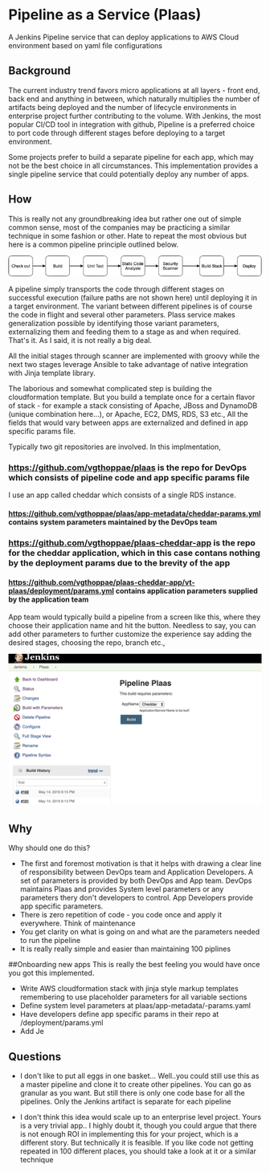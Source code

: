 # Pipeline as a Service (Plaas)
A Jenkins Pipeline service that can deploy applications to AWS Cloud environment based on yaml file configurations

## Background
The current industry trend favors micro applications at all layers - front end, back end and anything in between, which naturally multiplies the number of artifacts being deployed and the number of lifecycle environments in enterprise project further contributing to the volume. With Jenkins, the most popular CI/CD tool in integration with github, Pipeline is a preferred choice to port code through different stages before deploying to a target environment.

Some projects prefer to build a separate pipeline for each app, which may not be the best choice in all circumstances. This implementation provides a single pipeline service that could potentially deploy any number of apps.

## How
This is really not any groundbreaking idea but rather one out of simple common sense, most of the companies may be practicing a similar technique in some fashion or other. Hate to repeat the most obvious but here is a common pipeline principle outlined below.

![alt text](https://github.com/vgthoppae/plaas/blob/master/images/plaas-pipe.png "A pipeline template")

A pipeline simply transports the code through different stages on successful execution (failure paths are not shown here) until deploying it in a target environment. The variant between different pipelines is of course the code in flight and several other parameters. Plass service makes generalization possible by identifying those variant parameters, externalizing them and feeding them to a stage as and when required. That's it. As I said, it is not really a big deal.

All the initial stages through scanner are implemented with groovy while the next two stages leverage Ansible to take advantage of native integration with Jinja template library.

The laborious and somewhat complicated step is building the cloudformation template. But you build a template once for a certain flavor of stack - for example a stack consisting of Apache, JBoss and DynamoDB (unique combination here...), or Apache, EC2, DMS, RDS, S3 etc., All the fields that would vary between apps are externalized and defined in app specific params file.

Typically two git repositories are involved. In this implmentation,

### <https://github.com/vgthoppae/plaas> is the repo for DevOps which consists of pipeline code and app specific params file
I use an app called cheddar which consists of a single RDS instance.
#### <https://github.com/vgthoppae/plaas/app-metadata/cheddar-params.yml> contains system parameters maintained by the DevOps team
### <https://github.com/vgthoppae/plaas-cheddar-app> is the repo for the cheddar application, which in this case contans nothing by the deployment params due to the brevity of the app
#### <https://github.com/vgthoppae/plaas-cheddar-app/vt-plaas/deployment/params.yml> contains application parameters supplied by the application team

App team would typically build a pipeline from a screen like this, where they choose their application name and hit the button. Needless to say, you can add other parameters to further customize the experience say adding the desired stages, choosing the repo, branch etc.,

![alt text](https://github.com/vgthoppae/plaas/blob/master/images/plaas-buildjob.png "Developers experience")

## Why
Why should one do this? 
* The first and foremost motivation is that it helps with drawing a clear line of responsibility between DevOps team and Application Developers. A set of parameters is provided by both DevOps and App team. DevOps maintains Plaas and provides System level parameters or any parameters thery don't developers to control. App Developers provide app specific parameters.
* There is zero repetition of code - you code once and apply it everywhere. Think of maintenance
* You get clarity on what is going on and what are the parameters needed to run the pipeline
* It is really really simple and easier than maintaining 100 piplines 


##Onboarding new apps
This is really the best feeling you would have once you got this implemented.

* Write AWS cloudformation stack with jinja style markup templates remembering to use placeholder parameters for all variable sections
* Define system level parameters at plaas/app-metadata/<app name>-params.yaml
* Have developers define app specific params in their repo at <project root>/deployment/params.yml
* Add Je


## Questions

* I don't like to put all eggs in one basket...
Well..you could still use this as a master pipeline and clone it to create other pipelines. You can go as granular as you want. But still there is only one code base for all the pipelines. Only the Jenkins artifact is separate for each pipeline

* I don't think this idea would scale up to an enterprise level project. Yours is a very trivial app..
I highly doubt it, though you could argue that there is not enough ROI in implementing this for your project, which is a different story. But technically it is feasible. If you like code not getting repeated in 100 different places, you should take a look at it or a similar technique






